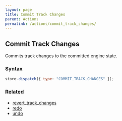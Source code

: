 ```yaml
---
layout: page
title: Commit Track Changes
parent: Actions
permalink: /actions/commit_track_changes/
---
```


## Commit Track Changes

Commits track changes to the committed engine state.

### Syntax

```js
store.dispatch({ type: "COMMIT_TRACK_CHANGES" });
```

### Related

- [revert_track_changes](./revert_track_changes.md)
- [redo](./redo.md)
- [undo](./undo.md)
